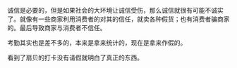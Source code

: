 诚信是必要的，但是如果社会的大环境让诚信受伤，那么诚信就很有可能不诚实了。就像有一些商家利用消费者的对其的信任，就卖各种假货；也有消费者骗商家的。最后导致商家与消费者不信任。

考勤其实也是差不多的，本来是拿来统计的，现在是拿来作假的。

看到了扇贝的打卡没有请假就明白了真正的东西。
